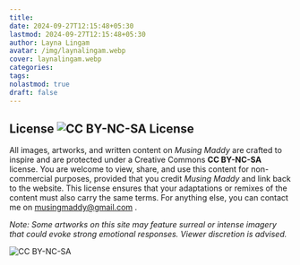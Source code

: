 ```yaml
---
title: 
date: 2024-09-27T12:15:48+05:30
lastmod: 2024-09-27T12:15:48+05:30
author: Layna Lingam
avatar: /img/laynalingam.webp
cover: laynalingam.webp
categories: 
tags: 
nolastmod: true
draft: false
---
```

## **License**  ![CC BY-NC-SA License](https://licensebuttons.net/l/by-nc-sa/4.0/88x31.png)

All images, artworks, and written content on *Musing Maddy* are crafted to inspire and are protected under a Creative Commons **CC BY-NC-SA** license. You are welcome to view, share, and use this content for non-commercial purposes, provided that you credit *Musing Maddy* and link back to the website. This license ensures that your adaptations or remixes of the content must also carry the same terms. For anything else, you can contact me on musingmaddy@gmail.com .

*Note: Some artworks on this site may feature surreal or intense imagery that could evoke strong emotional responses. Viewer discretion is advised.*


![CC BY-NC-SA](https://mirrors.creativecommons.org/presskit/buttons/88x31/png/by-nc-sa.png)


